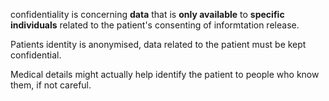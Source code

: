 confidentiality is concerning **data** that is **only available** to **specific individuals** related to the patient's consenting of informtation release.

Patients identity is anonymised, data related to the patient must be kept confidential.

Medical details might actually help identify the patient to people who know them, if not careful.